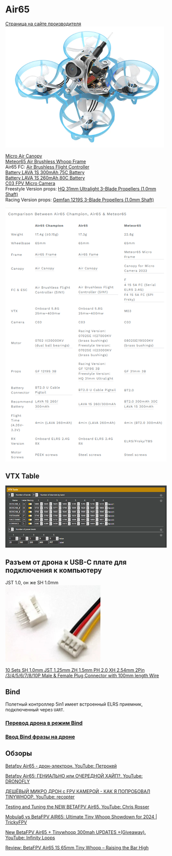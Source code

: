# Air65 
[Страница на сайте производителя](https://betafpv.com/collections/meteor-series/products/air65-brushless-whoop-quadcopter)  
![](Air65.png)

[Micro Air Canopy](https://betafpv.com/products/micro-air-canopy)  
[Meteor65 Air Brushless Whoop Frame](https://betafpv.com/products/meteor65-air-brushless-whoop-frame)  
Air65 FC: [Air Brushless Flight Controller](https://betafpv.com/products/air-brushless-flight-controller)  
[Battery LAVA 1S 300mAh 75C Battery](https://betafpv.com/products/lava-1s-300mah-75c-battery-5pcs?variant=40374765387910)   
[Battery LAVA 1S 260mAh 80C Battery ](https://betafpv.com/products/lava-1s-260mah-80c-battery-5pcs?variant=41018561626246)  
[C03 FPV Micro Camera](https://betafpv.com/products/c03-fpv-micro-camera)  
Freestyle Version props: [HQ 31mm Ultralight 3-Blade Propellers (1.0mm Shaft)](https://betafpv.com/products/hq-31mm-ultralight-3-blade-propellers-1-0mm-shaft)  
Racing Version props: [Gemfan 1219S 3-Blade Propellers (1.0mm Shaft)](https://betafpv.com/products/gemfan-1219s-3-blade-propellers-1-0mm-shaft)

![](Meteor65_Air65_Comparison.png)

## VTX Table
![](Air65ch_VTX_Table.png)

## Разъем от дрона к USB-С плате для подключения к компьютеру
JST 1.0, он же SH 1.0mm  
![](JST_4P.jpg)

[10 Sets SH 1.0mm JST 1.25mm ZH 1.5mm PH 2.0 XH 2.54mm 2Pin /3/4/5/6/7/8/10P Male & Female Plug Connector with 100mm length Wire](https://vi.aliexpress.com/item/4000898605030.html)

## Bind
Полетный контроллер 5in1 имеет встроенный ELRS приемник, подключенный через `UART`.

### [Перевод дрона в режим Bind](./../../../60_Bind/40_Rezhim_Bind_drona_s_UART.md)

### [Ввод Bind фразы на дроне](./../../../60_Bind/44_Bind_fraza_drona_s_UART.md)

## Обзоры
[Betafpv Air65 - дрон-электрон. YouTube: Петрокей](https://www.youtube.com/watch?v=JC9LpR21nRg)  

[Betafpv Air65: ГЕНИАЛЬНО или ОЧЕРЕДНОЙ ХАЙП?. YouTube: DRONOFLY](https://www.youtube.com/watch?v=9XhxKGq8v1w)

[ДЕШЁВЫЙ МИКРО ДРОН с FPV КАМЕРОЙ - КАК Я ПОПРОБОВАЛ TINYWHOOP. YouTube: recopter](https://www.youtube.com/watch?v=FoHaf32e7mc)

[Testing and Tuning the NEW BETAFPV Air65. YouTube: Chris Rosser](https://www.youtube.com/watch?v=N6B7GpprVBI)  

[Mobula6 vs BetaFPV AIR65: Ultimate Tiny Whoop Showdown for 2024 | TrickyFPV](https://www.youtube.com/watch?v=hAr059pClBg)

[New BetaFPV Air65 + Tinywhoop 300mah UPDATES +(Giveaway). YouTube: Infinity Loops](https://www.youtube.com/watch?v=PJTh98q0fgg)

[Review: BetaFPV Air65 1S 65mm Tiny Whoop – Raising the Bar High](https://oscarliang.com/betafpv-air65/)